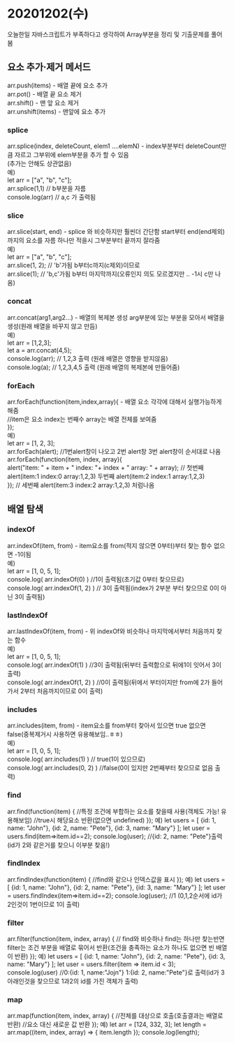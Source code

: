 # 20201202(수)

오늘한일
자바스크립트가 부족하다고 생각하여 Array부분을 정리 및 기출문제를 풀어봄


요소 추가·제거 메서드
---------------------
arr.push(items) - 배열 끝에 요소 추가<br>
arr.pot() - 배열 끝 요소 제거<br>
arr.shift() - 맨 앞 요소 제거<br>
arr.unshift(items) - 맨앞에 요소 추가<br>

### splice 
arr.splice(index, deleteCount, elem1 ....elemN) - index부분부터 deleteCount만큼 자르고 그부위에 elem부분을 추가 할 수 있음<br>(추가는 안해도 상관없음)<br>
예)<br>
let arr = ["a", "b", "c"];<br>
   arr.splice(1,1)  // b부분을 자름<br>
   console.log(arr) // a,c 가 출력됨<br>

### slice
arr.slice(start, end) - splice 와 비슷하지만 훨씬더 간단함 start부터 end(end제외)까지의 요소를 자름 하나만 적을시 그부분부터 끝까지 잘라줌<br>
예)<br>
let arr = ["a", "b", "c"];<br>
arr.slice(1, 2); // 'b'가됨 b부터c까지(c제외)이므로<br>
arr.slice(1);   // 'b,c'가됨 b부터 마지막까지(오류인지 의도 모르겠지만 .. -1시 c만 나옴)<br>

### concat
arr.concat(arg1,arg2...) - 배열의 복제본 생성 arg부분에 있는 부분을 모아서 배열을 생성(원래 배열을 바꾸지 않고 만듬)<br>
예)<br>
let arr = [1,2,3];<br>
let a = arr.concat(4,5);<br>
console.log(arr);  // 1,2,3 출력 (원래 배열은 영향을 받지않음)<br>
console.log(a);    // 1,2,3,4,5 출력 (원래 배열의 복제본에 만들어줌)<br>

### forEach
arr.forEach(function(item,index,array){ - 배열 요소 각각에 대해서 실행가능하게 해줌<br>
  //item은 요소 index는 번째수 array는 배열 전체를 보여줌<br>
});<br>
예)<br>
let arr = [1, 2, 3];<br>
arr.forEach(alert);   //1번alert창이 나오고 2번 alert창 3번 alert창이 순서대로 나옴<br>
arr.forEach(function(item, index, array){<br>
  alert("item: " + item + " index: "+ index + " array: " + array); // 첫번째 alert(item:1 index:0 array:1,2,3) 두번째 alert(item:2 index:1 array:1,2,3)<br>
});                                                                // 세번째 alert(item:3 index:2 array:1,2,3)  처럼나옴<br>

배열 탐색
-----------
### indexOf
arr.indexOf(item, from) - item요소를 from(적지 않으면 0부터)부터 찾는 함수 없으면 -1이됨<br>
예)<br>
let arr = [1, 0, 5, 1];<br>
console.log( arr.indexOf(0) ) //1이 출력됨(초기값 0부터 찾으므로) <br>
console.log( arr.indexOf(1, 2) ) // 3이 출력됨(index가 2부분 부터 찾으므로 0이 아닌 3이 출력됨)<br>
### lastIndexOf
arr.lastIndexOf(item, from) - 위 indexOf와 비슷하나 마지막에서부터 처음까지 찾는 함수<br>
예)<br>
let arr = [1, 0, 5, 1];<br>
console.log( arr.indexOf(1) ) //3이 출력됨(뒤부터 출력함으로 뒤에1이 잇어서 3이 출력)<br>
console.log( arr.indexOf(1, 2) ) //0이 출력됨(뒤에서 부터이지만 from에 2가 들어가서 2부터 처음까지이므로 0이 출력)<br>
### includes
arr.includes(item, from) - item요소를 from부터 찾아서 있으면 true 없으면 false(중복제거시 사용하면 유용해보임..ㅎㅎ)<br>
예)<br>
let arr = [1, 0, 5, 1];<br>
console.log( arr.includes(1) ) // true(1이 있으므로)<br>
console.log( arr.includes(0, 2) ) //false(0이 있지만 2번째부터 찾으므로 없음 출력)<br>
### find
arr.find(function(item) {
//특정 조건에 부합하는 요소를 찾을때 사용(객체도 가능! 유용해보임)
//true시 해당요소 반환(없으면 undefined)
});
예)
let users = [
  {id: 1, name: "John"},
  {id: 2, name: "Pete"},
  {id: 3, name: "Mary"}
];
let user = users.find(item=>item.id==2);
console.log(user); //{id: 2, name: "Pete"}출력(id가 2와 같은거를 찾으니 이부분 찾음!)
### findIndex
arr.findIndex(function(item) {
//find와 같으나 인덱스값을 표시
});
예)
let users = [
  {id: 1, name: "John"},
  {id: 2, name: "Pete"},
  {id: 3, name: "Mary"}
];
let user = users.findIndex(item=>item.id==2);
console.log(user);  //1 (0,1,2순서에 id가 2인것이 1번이므로 1이 출력)
### filter
arr.filter(function(item, index, array) {
  // find와 비슷하나 find는 하나만 찾는반면 filter는 조건 부분을 배열로 묶어서 반환(조건을 충족하는 요소가 하나도 없으면 빈 배열이 반환)
});
예)
let users = [
  {id: 1, name: "John"},
  {id: 2, name: "Pete"},
  {id: 3, name: "Mary"}
];
let user = users.filter(item => item.id < 3);
console.log(user) //0:{id: 1, name:"Jojn"} 1:{id: 2, name:"Pete"}로 출력(id가 3아래인것을 찾으므로 1과2의 id를 가진 객체가 출력) 
### map
arr.map(function(item, index, array) {
//전체를 대상으로 호출(호출결과는 배열로 반환)
//요소 대신 새로운 값 반환
});
예)
let arr = [124, 332, 3];
let length = arr.map((item, index, array) => {
   item.length
});
console.log(length);


